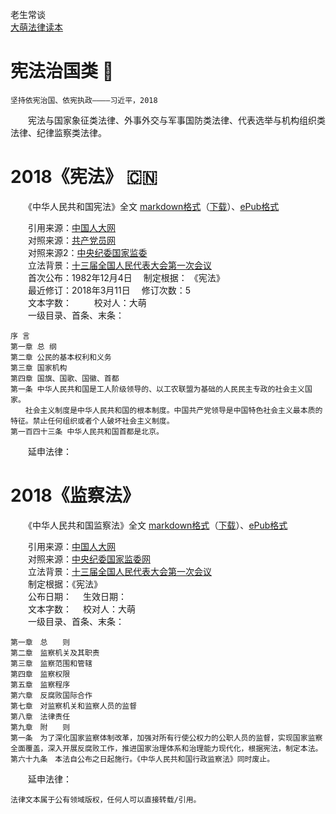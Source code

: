 老生常谈  
[大萌法律读本](../ "返回上一级")

宪法治国类 🌅
=============

	坚持依宪治国、依宪执政————习近平，2018

　　宪法与国家象征类法律、外事外交与军事国防类法律、代表选举与机构组织类法律、纪律监察类法律。


2018《宪法》 🇨🇳
=============

　　《中华人民共和国宪法》全文 [markdown格式](xianfa/201803-宪法.txt "根本大法，依宪治国")（[下载](xianfa/201803-宪法.txt.md)）、[ePub格式](xianfa/201803-宪法.epub "")

　　引用来源：[中国人大网](http://www.npc.gov.cn/npc/c30834/202006/75ba6483b8344591abd07917e1d25cc8.shtml )  
　　对照来源：[共产党员网](http://news.12371.cn/2018/03/22/ARTI1521673331685307.shtml )  
　　对照来源2：[中央纪委国家监委](http://www.ccdi.gov.cn/fgk/law_display/6341 )  
　　立法背景：[十三届全国人民代表大会第一次会议](http://www.npc.gov.cn/zgrdw/npc/lfzt/rlyw/node_33714.htm)  
　　首次公布：1982年12月4日　	制定根据： 《宪法》  
　　最近修订：2018年3月11日　	修订次数：5  
　　文本字数：	　	　校对人：大萌  
　　一级目录、首条、末条：
  
	序 言
	第一章 总 纲
	第二章 公民的基本权利和义务
	第三章 国家机构
	第四章 国旗、国歌、国徽、首都
	第一条 中华人民共和国是工人阶级领导的、以工农联盟为基础的人民民主专政的社会主义国家。
	　　社会主义制度是中华人民共和国的根本制度。中国共产党领导是中国特色社会主义最本质的特征。禁止任何组织或者个人破坏社会主义制度。
	第一百四十三条 中华人民共和国首都是北京。

　　延申法律：

2018《监察法》
============

　　《中华人民共和国监察法》全文 [markdown格式]( "根本大法，依宪治国")（[下载]()）、[ePub格式]( "")

　　引用来源：[中国人大网](http://www.npc.gov.cn/zgrdw/npc/xinwen/2018-03/21/content_2052362.htm)  
　　对照来源：[中央纪委国家监委网](http://www.ccdi.gov.cn/fgk/law_display/6340)  
　　立法背景：[十三届全国人民代表大会第一次会议](http://www.npc.gov.cn/zgrdw/npc/lfzt/rlyw/node_33561.htm)  
　　制定根据：《宪法》  
　　公布日期：	　生效日期：  
　　文本字数：	　校对人：大萌  
　　一级目录、首条、末条：
  
	第一章　总　　则
	第二章　监察机关及其职责
	第三章　监察范围和管辖
	第四章　监察权限
	第五章　监察程序
	第六章　反腐败国际合作
	第七章　对监察机关和监察人员的监督
	第八章　法律责任
	第九章　附　　则
	第一条　为了深化国家监察体制改革，加强对所有行使公权力的公职人员的监督，实现国家监察全面覆盖，深入开展反腐败工作，推进国家治理体系和治理能力现代化，根据宪法，制定本法。
	第六十九条　本法自公布之日起施行。《中华人民共和国行政监察法》同时废止。

　　延申法律：

	法律文本属于公有领域版权，任何人可以直接转载/引用。

